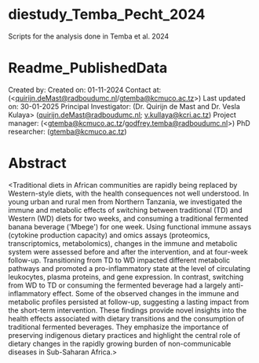 # diestudy_Temba_Pecht_2024
Scripts for the analysis done in Temba et al. 2024

# Readme_PublishedData

Created by: <Tal Pecht> <Godfrey Temba> 
Created on: 01-11-2024
Contact at: (<quirijn.deMast@radboudumc.nl/gtemba@kcmuco.ac.tz>)
Last updated on: 30-01-2025
Principal Investigator: (Dr. Quirijn de Mast and Dr. Vesla Kulaya> (quirijn.deMast@radboudumc.nl; v.kullaya@kcri.ac.tz)
Project manager: <Godfrey Temba> (<gtemba@kcmuco.ac.tz/godfrey.temba@radboudumc.nl>)
PhD researcher: <Godfrey Temba> (<gtemba@kcmuco.ac.tz>)

# Abstract
<Traditional diets in African communities are rapidly being replaced by Western-style diets, with the health consequences not well understood. In young urban and rural men from Northern Tanzania, we investigated the immune and metabolic effects of switching between traditional (TD) and Western (WD) diets for two weeks, and consuming a traditional fermented banana beverage ('Mbege') for one week. Using functional immune assays (cytokine production capacity) and omics assays (proteomics, transcriptomics, metabolomics), changes in the immune and metabolic system were assessed before and after the intervention, and at four-week follow-up. Transitioning from TD to WD impacted different metabolic pathways and promoted a pro-inflammatory state at the level of circulating leukocytes, plasma proteins, and gene expression. In contrast, switching from WD to TD or consuming the fermented beverage had a largely anti-inflammatory effect. Some of the observed changes in the immune and metabolic profiles persisted at follow-up, suggesting a lasting impact from the short-term intervention. These findings provide novel insights into the health effects associated with dietary transitions and the consumption of traditional fermented beverages. They emphasize the importance of preserving indigenous dietary practices and highlight the central role of dietary changes in the rapidly growing burden of non-communicable diseases in Sub-Saharan Africa.>


 

